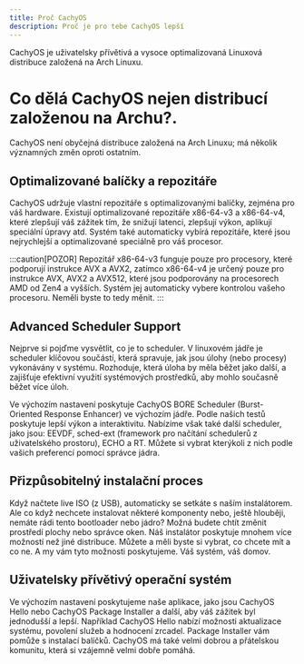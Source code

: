 ```yaml
---
title: Proč CachyOS
description: Proč je pro tebe CachyOS lepší
---
```


CachyOS je uživatelsky přívětivá a vysoce optimalizovaná Linuxová distribuce založená na Arch Linuxu.

# Co dělá CachyOS nejen distribucí založenou na Archu?.

CachyOS není obyčejná distribuce založená na Arch Linuxu; má několik významných změn oproti ostatním.

## Optimalizované balíčky a repozitáře
CachyOS udržuje vlastní repozitáře s optimalizovanými balíčky, zejména pro váš hardware.
Existují optimalizované repozitáře x86-64-v3 a x86-64-v4, které zlepšují váš zážitek tím, že snižují latenci, zlepšují výkon, aplikují speciální úpravy atd.
Systém také automaticky vybírá repozitáře, které jsou nejrychlejší a optimalizované speciálně pro váš procesor.

:::caution[POZOR]
Repozitář x86-64-v3 funguje pouze pro procesory, které podporují instrukce AVX a AVX2,
zatímco x86-64-v4 je určený pouze pro instrukce AVX, AVX2 a AVX512, které jsou podporovány na procesorech AMD od Zen4 a vyšších.
Systém jej automaticky vybere kontrolou vašeho procesoru. Neměli byste to tedy měnit.
:::

## Advanced Scheduler Support
Nejprve si pojďme vysvětlit, co je to scheduler. V linuxovém jádře je scheduler klíčovou součástí, která spravuje, jak jsou úlohy (nebo procesy) vykonávány v systému. Rozhoduje, která úloha by měla běžet jako další, a zajišťuje efektivní využití systémových prostředků, aby mohlo současně běžet více úloh.

Ve výchozím nastavení poskytuje CachyOS BORE Scheduler (Burst-Oriented Response Enhancer) ve výchozím jádře. Podle našich testů poskytuje lepší výkon a interaktivitu. Nabízíme však také další scheduler, jako jsou: EEVDF, sched-ext (framework pro načítání schedulerů z uživatelského prostoru), ECHO a RT. Můžete si vybrat kterýkoli z nich podle vašich preferencí pomocí správce jádra.

## Přizpůsobitelný instalační proces
Když načtete live ISO (z USB), automaticky se setkáte s naším instalátorem. Ale co když nechcete instalovat některé komponenty nebo, ještě hlouběji, nemáte rádi tento bootloader nebo jádro? Možná budete chtít změnit prostředí plochy nebo správce oken. Náš instalátor poskytuje mnohem více možností než jiné distribuce. Můžete a měli byste si vybrat, co chcete mít a co ne. A my vám tyto možnosti poskytujeme. Váš systém, váš domov.

## Uživatelsky přívětivý operační systém
Ve výchozím nastavení poskytujeme naše aplikace, jako jsou CachyOS Hello nebo CachyOS Package Installer a další, aby váš zážitek byl jednodušší a lepší. Například CachyOS Hello nabízí možnosti aktualizace systému, povolení služeb a hodnocení zrcadel. Package Installer vám pomůže s instalací balíčků. CachyOS má také velmi dobrou a přátelskou komunitu, která si vzájemně velmi dobře pomáhá.
